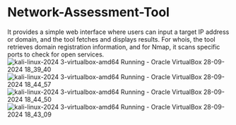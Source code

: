 # Network-Assessment-Tool
It provides a simple web interface where users can input a target IP address or domain, and the  tool fetches and displays results. For whois, the tool retrieves domain registration information, and for Nmap, it scans specific ports to check for open services. 
![kali-linux-2024 3-virtualbox-amd64  Running  - Oracle VirtualBox 28-09-2024 18_39_40](https://github.com/user-attachments/assets/ccaca203-940f-4597-a421-c5a8e68718e5)
![kali-linux-2024 3-virtualbox-amd64  Running  - Oracle VirtualBox 28-09-2024 18_44_57](https://github.com/user-attachments/assets/6c932750-6d1e-43d6-8085-2f6e649c444e)
![kali-linux-2024 3-virtualbox-amd64  Running  - Oracle VirtualBox 28-09-2024 18_44_50](https://github.com/user-attachments/assets/f58605f4-dd4e-4f5b-8d0d-c82dad6f613b)
![kali-linux-2024 3-virtualbox-amd64  Running  - Oracle VirtualBox 28-09-2024 18_43_09](https://github.com/user-attachments/assets/ed76a7cd-06ef-4860-b72f-4e6cba09f712)
